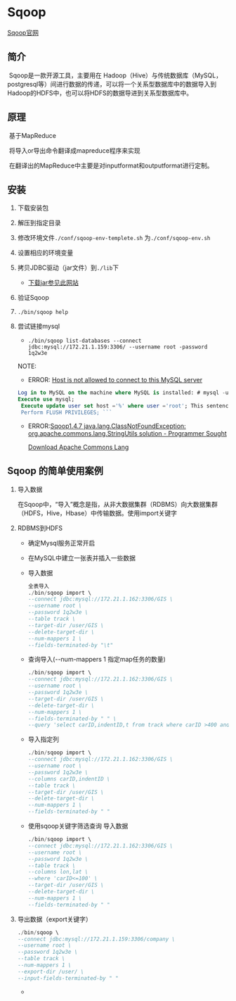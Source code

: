 # Sqoop

[Sqoop官网](http://sqoop.apache.org/)

## 简介

​	Sqoop是一款开源工具，主要用在 Hadoop（Hive）与传统数据库（MySQL，postgresql等）间进行数据的传递，可以将一个关系型数据库中的数据导入到Hadoop的HDFS中，也可以将HDFS的数据导进到关系型数据库中。

## 原理

​	基于MapReduce

​	将导入or导出命令翻译成mapreduce程序来实现

​	在翻译出的MapReduce中主要是对inputformat和outputformat进行定制。

## 安装

1. 下载安装包

2. 解压到指定目录

3. 修改环境文件`./conf/sqoop-env-templete.sh` 为`./conf/sqoop-env.sh`

4.   设置相应的环境变量

5. 拷贝JDBC驱动（jar文件）到`./lib`下

   - [下载jar参见此网站](https://stackoverflow.com/questions/25546417/where-can-i-download-mysql-jdbc-jar-from)

6. 验证Sqoop 

7. `./bin/sqoop help` 

8. 尝试链接mysql

   - `./bin/sqoop list-databases --connect jdbc:mysql://172.21.1.159:3306/ --username root -password 1q2w3e`  

   NOTE:

   - ERROR: [Host is not allowed to connect to this MySQL server](https://www.programmersought.com/article/94914006238/)

   ``` sql
   Log in to MySQL on the machine where MySQL is installed: # mysql -u root -proot (password);
   Execute use mysql;
    Execute update user set host ='%' where user ='root'; This sentence may be wrong after execution, don't worry about it.
    Perform FLUSH PRIVILEGES; ```
   ```

   - ERROR:[Sqoop1.4.7 java.lang.ClassNotFoundException: org.apache.commons.lang.StringUtils solution - Programmer Sought](https://www.programmersought.com/article/63596848836/)

     [Download Apache Commons Lang](http://commons.apache.org/proper/commons-lang/download_lang.cgi)

## Sqoop 的简单使用案例

1. 导入数据

   在Sqoop中，“导入”概念是指，从非大数据集群（RDBMS）向大数据集群（HDFS，Hive，Hbase）中传输数据。使用import关键字

   

2. RDBMS到HDFS

   - 确定Mysql服务正常开启

   - 在MySQL中建立一张表并插入一些数据

   - 导入数据

     ```sql
     全表导入
     ./bin/sqoop import \
     --connect jdbc:mysql://172.21.1.162:3306/GIS \
     --username root \
     --password 1q2w3e \
     --table track \
     --target-dir /user/GIS \
     --delete-target-dir \
     --num-mappers 1 \
     --fields-terminated-by "\t"
     ```

   - 查询导入(--num-mappers 1 指定map任务的数量)

     ```sql
     ./bin/sqoop import \
     --connect jdbc:mysql://172.21.1.162:3306/GIS \
     --username root \
     --password 1q2w3e \
     --target-dir /user/GIS \
     --delete-target-dir \
     --num-mappers 1 \ 
     --fields-terminated-by " " \
     --query 'select carID,indentID,t from track where carID >400 and $CONDITIONS;
     ```

   - 导入指定列

     ```sql
     ./bin/sqoop import \
     --connect jdbc:mysql://172.21.1.162:3306/GIS \
     --username root \
     --password 1q2w3e \
     --columns carID,indentID \
     --table track \
     --target-dir /user/GIS \
     --delete-target-dir \
     --num-mappers 1 \
     --fields-terminated-by " "
     ```

     

   - 使用sqoop关键字筛选查询 导入数据

     ```sql
     ./bin/sqoop import \
     --connect jdbc:mysql://172.21.1.162:3306/GIS \
     --username root \
     --password 1q2w3e \
     --table track \
     --columns lon,lat \
     --where 'carID<=100' \
     --target-dir /user/GIS \
     --delete-target-dir \
     --num-mappers 1 \
     --fields-terminated-by " "
     
     ```

     

3. 导出数据（export关键字）

   

   ```sql
   ./bin/sqoop \
   --connect jdbc:mysql://172.21.1.159:3306/company \
   --username root \
   --password 1q2w3e \
   --table track \
   --num-mappers 1 \
   --export-dir /user/ \
   --input-fields-terminated-by " "
   ```

   - 


